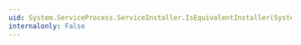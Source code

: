 ```yaml
---
uid: System.ServiceProcess.ServiceInstaller.IsEquivalentInstaller(System.Configuration.Install.ComponentInstaller)
internalonly: False
---
```

